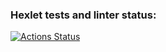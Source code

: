 ### Hexlet tests and linter status:
[![Actions Status](https://github.com/veyurievna/frontend-project-46/workflows/hexlet-check/badge.svg)](https://github.com/veyurievna/frontend-project-46/actions)